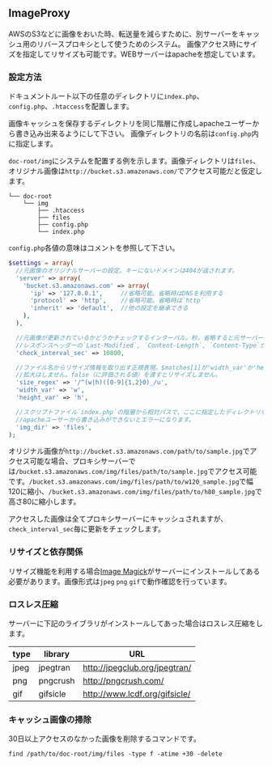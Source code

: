 ## ImageProxy

AWSのS3などに画像をおいた時、転送量を減らすために、別サーバーをキャッシュ用のリバースプロキシとして使うためのシステム。
画像アクセス時にサイズを指定してリサイズも可能です。WEBサーバーはapacheを想定しています。

### 設定方法

ドキュメントルート以下の任意のディレクトリに`index.php`、`config.php`、`.htaccess`を配置します。

画像キャッシュを保存するディレクトリを同じ階層に作成しapacheユーザーから書き込み出来るようにして下さい。
画像ディレクトリの名前は`config.php`内に指定します。

`doc-root/img`にシステムを配置する例を示します。画像ディレクトリは`files`、オリジナル画像は`http://bucket.s3.amazonaws.com/`でアクセス可能だと仮定します。

```
└── doc-root
    └── img
        ├── .htaccess
        ├── files
        ├── config.php
        └── index.php
```

`config.php`各値の意味はコメントを参照して下さい。

```php
$settings = array(
  //元画像のオリジナルサーバーの設定。キーにないドメインは404が返されます。
  'server' => array(
    'bucket.s3.amazonaws.com' => array(
      'ip' => '127.0.0.1',     //省略可能。省略時はDNSを利用する
      'protocol' => 'http',    //省略可能。省略時は`http`
      'inherit' => 'default',  //他の設定を継承できる
    ),
  ),

  //元画像が更新されているかどうかチェックするインターバル。秒。省略すると元サーバーのチェックはしません。
  //レスポンスヘッダーの`Last-Modified`, `Content-Length`, `Content-Type`が比較されます。
  'check_interval_sec' => 10800,

  //ファイル名からリサイズ情報を取り出す正規表現。$matches[1]が'width_var'か'height_var'。$matches[2]が値（数字）
  //拡大はしません。false（に評価される値）を渡すとリサイズしません。
  'size_regex' => '/^(w|h)([0-9]{1,2}0)_/u',
  'width_var' => 'w',
  'height_var' => 'h',

  //スクリプトファイル`index.php`の階層から相対パスで、ここに指定したディレクトリを検索し、そこに画像をキャッシュします。
  //apacheユーザーから書き込みができないとエラーになります。
  'img_dir' => 'files',
);
```

オリジナル画像が`http://bucket.s3.amazonaws.com/path/to/sample.jpg`でアクセス可能な場合、プロキシサーバーでは`/bucket.s3.amazonaws.com/img/files/path/to/sample.jpg`でアクセス可能です。`/bucket.s3.amazonaws.com/img/files/path/to/w120_sample.jpg`で幅120に縮小、`/bucket.s3.amazonaws.com/img/files/path/to/h80_sample.jpg`で高さ80に縮小します。

アクセスした画像は全てプロキシサーバーにキャッシュされますが、`check_interval_sec`毎に更新をチェックします。

### リサイズと依存関係

リサイズ機能を利用する場合[Image Magick](http://www.imagemagick.org/script/index.php)がサーバーにインストールしてある必要があります。画像形式は`jpeg` `png` `gif`で動作確認を行っています。

### ロスレス圧縮

サーバーに下記のライブラリがインストールしてあった場合はロスレス圧縮をします。

| type | library  | URL |
| ---- | -------- | --- | 
| jpeg | jpegtran | http://jpegclub.org/jpegtran/ |
| png  | pngcrush | http://pngcrush.com/ |
| gif  | gifsicle | http://www.lcdf.org/gifsicle/ |

### キャッシュ画像の掃除

30日以上アクセスのなかった画像を削除するコマンドです。

```shell
find /path/to/doc-root/img/files -type f -atime +30 -delete
```
